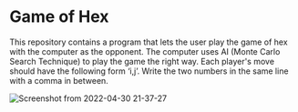 # Game of Hex
This repository contains a program that lets the user play the game of hex with the computer as the opponent. The computer uses AI (Monte Carlo Search Technique) to play the game the right way. Each player's move should have the following form ‘i,j’. Write the two numbers in the same line with a comma in between.

![Screenshot from 2022-04-30 21-37-27](https://user-images.githubusercontent.com/90067521/166113319-d17e5991-e85e-4c1a-b667-dcbcac5c0fdb.png)
